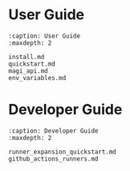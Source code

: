 # User Guide

```{toctree}
:caption: User Guide
:maxdepth: 2

install.md
quickstart.md
magi_api.md
env_variables.md

```

# Developer Guide

```{toctree}
:caption: Developer Guide
:maxdepth: 2

runner_expansion_quickstart.md
github_actions_runners.md

```
